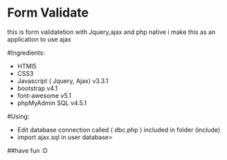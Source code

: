 # Form Validate
this is form validatetion with Jquery,ajax and php native
i make this as an  application to use ajax 

#Ingredients:
- HTMl5 
- CSS3
- Javascript ( Jquery, Ajax) v3.3.1
- bootstrap v4.1 
- font-awesome v5.1
- phpMyAdmin SQL v4.5.1

#Using:
- Edit database connection called ( dbc.php ) included in folder (include)
- import ajax.sql in user database>

##have fun :D 